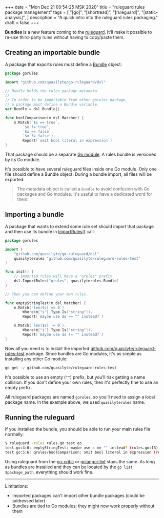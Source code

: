 +++
date = "Mon Dec 21 00:54:25 MSK 2020"
title = "ruleguard rules package management"
tags = [
    "[go]",
    "[shortread]",
    "[ruleguard]",
    "[static-analysis]",
]
description = "A quick intro into the ruleguard rules packaging."
draft = false
+++

**Bundles** is a new feature coming to the [ruleguard](github.com/quasilyte/go-ruleguard). It'll make it possible to re-use third-party rules without having to copy/paste them.

## Creating an importable bundle

A package that exports rules must define a [Bundle](https://godoc.org/github.com/quasilyte/go-ruleguard/dsl#Bundle) object:

```go
package gorules

import "github.com/quasilyte/go-ruleguard/dsl"

// Bundle holds the rules package metadata.
//
// In order to be importable from other gorules package,
// a package must define a Bundle variable.
var Bundle = dsl.Bundle{}

func boolComparison(m dsl.Matcher) {
	m.Match(`$x == true`,
		`$x != true`,
		`$x == false`,
		`$x != false`).
		Report(`omit bool literal in expression`)
}
```

That package should be a separate [Go module](https://github.com/golang/go/wiki/Modules). A rules bundle is versioned by its Go module.

It's possible to have several ruleguard files inside one Go module. Only one file should define a Bundle object. During a bundle import, all files will be exported.

> The metadata object is called a `Bundle` to avoid confusion with Go packages and Go modules. It's useful to have a dedicated word for them.

## Importing a bundle

A package that wants to extend some rule set should import that package and then use its bundle in [ImportRules()](https://godoc.org/github.com/quasilyte/go-ruleguard/dsl#ImportRules) call:

```go
package gorules

import (
	"github.com/quasilyte/go-ruleguard/dsl"
	quasilyterules "github.com/quasilyte/ruleguard-rules-test"
)

func init() {
	// Imported rules will have a "qrules" prefix.
	dsl.ImportRules("qrules", quasilyterules.Bundle)
}

// Then you can define your own rules.

func emptyStringTest(m dsl.Matcher) {
	m.Match(`len($s) == 0`).
		Where(m["s"].Type.Is("string")).
		Report(`maybe use $s == "" instead?`)

	m.Match(`len($s) != 0`).
		Where(m["s"].Type.Is("string")).
		Report(`maybe use $s != "" instead?`)
}
```

Now all you need is to install the imported [github.com/quasilyte/ruleguard-rules-test](https://github.com/quasilyte/ruleguard-rules-test) package. Since bundles are Go modules, it's as simple as installing any other Go module:

```bash
go get -v github.com/quasilyte/ruleguard-rules-test
```

It's possible to use an empty (`""`) prefix, but you'll risk getting a name collision. If you don't define your own rules, then it's perfectly 
fine to use an empty prefix.

All ruleguard packages are named `gorules`, so you'll need to assign a local package name. In the example above, we used `quasilyterules` name.

## Running the ruleguard

If you installed the bundle, you should be able to run your main rules file normally:

```bash
$ ruleguard -rules rules.go test.go 
test.go:4:6: emptyStringTest: maybe use s == "" instead? (rules.go:13)
test.go:5:6: qrules/boolComparison: omit bool literal in expression (rules1.go:8)
```

Using ruleguard from the [go-critic](https://github.com/go-critic/go-critic) or [golangci-lint](https://github.com/golangci/golangci-lint) stays the same. As long as bundles are installed and they can be located by the `go list $package_path`, everything should work fine.

<hr>

Limitations:

* Imported packages can't import other bundle packages (could be addressed later)
* Bundles are tied to Go modules; they might now work properly without them
